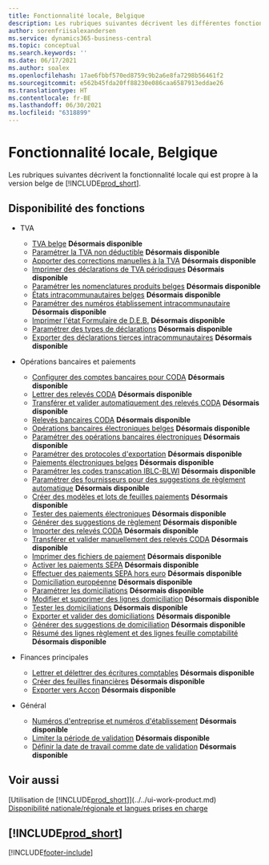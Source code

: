 ```yaml
---
title: Fonctionnalité locale, Belgique
description: Les rubriques suivantes décrivent les différentes fonctionnalités locales de la version belge de Business Central.
author: sorenfriisalexandersen
ms.service: dynamics365-business-central
ms.topic: conceptual
ms.search.keywords: ''
ms.date: 06/17/2021
ms.author: soalex
ms.openlocfilehash: 17ae6fbbf570ed8759c9b2a6e8fa7298b56461f2
ms.sourcegitcommit: e562b45fda20ff88230e086caa6587913eddae26
ms.translationtype: HT
ms.contentlocale: fr-BE
ms.lasthandoff: 06/30/2021
ms.locfileid: "6318899"
---
```

# <a name="belgium-local-functionality"></a>Fonctionnalité locale, Belgique

Les rubriques suivantes décrivent la fonctionnalité locale qui est propre à la version belge de [!INCLUDE[prod_short](../../includes/prod_short.md)].  

## <a name="feature-availability"></a>Disponibilité des fonctions

* TVA
    * [TVA belge](belgian-vat.md) **Désormais disponible**
    * [Paramétrer la TVA non déductible](how-to-set-up-non-deductible-vat.md) **Désormais disponible**
    * [Apporter des corrections manuelles à la TVA](how-to-make-manual-corrections-to-vat.md) **Désormais disponible**
    * [Imprimer des déclarations de TVA périodiques](how-to-print-periodic-vat-reports.md) **Désormais disponible**
    * [Paramétrer les nomenclatures produits belges](how-to-set-up-belgian-tariff-numbers.md) **Désormais disponible**
    * [États intracommunautaires belges](belgian-intrastat-reporting.md) **Désormais disponible**
    * [Paramétrer des numéros établissement intracommunautaire](how-to-set-up-intrastat-establishment-numbers.md) **Désormais disponible**    
    * [Imprimer l'état Formulaire de D.E.B.](how-to-print-the-intrastat-form-report.md) **Désormais disponible**
    * [Paramétrer des types de déclarations](how-to-set-up-declaration-types.md) **Désormais disponible**
    * [Exporter des déclarations tierces intracommunautaires](how-to-export-intrastat-third-party-declararations.md) **Désormais disponible**

* Opérations bancaires et paiements
    * [Configurer des comptes bancaires pour CODA](how-to-set-up-bank-accounts-for-coda.md) **Désormais disponible**
    * [Lettrer des relevés CODA](how-to-apply-coda-statements.md) **Désormais disponible**
    * [Transférer et valider automatiquement des relevés CODA](how-to-automatically-transfer-and-post-coda-statements.md) **Désormais disponible**
    * [Relevés bancaires CODA](coda-bank-statements.md) **Désormais disponible**
    * [Opérations bancaires électroniques belges](belgian-electronic-banking.md) **Désormais disponible**
    * [Paramétrer des opérations bancaires électroniques](how-to-set-up-electronic-banking.md) **Désormais disponible**
    * [Paramétrer des protocoles d'exportation](how-to-set-up-export-protocols.md) **Désormais disponible**
    * [Paiements électroniques belges](belgian-electronic-payments.md) **Désormais disponible**
    * [Paramétrer les codes transcation IBLC-BLWI](how-to-set-up-iblc-blwi-transaction-codes.md) **Désormais disponible**
    * [Paramétrer des fournisseurs pour des suggestions de règlement automatique](how-to-set-up-vendors-for-automatic-payment-suggestions.md) **Désormais disponible**
    * [Créer des modèles et lots de feuilles paiements](how-to-create-payment-journal-templates-and-batches.md) **Désormais disponible**
    * [Tester des paiements électroniques](how-to-test-electronic-payments.md) **Désormais disponible**
    * [Générer des suggestions de règlement](how-to-generate-payment-suggestions.md) **Désormais disponible**
    * [Importer des relevés CODA](how-to-import-coda-statements.md) **Désormais disponible**
    * [Transférer et valider manuellement des relevés CODA](how-to-manually-transfer-and-post-coda-statements.md) **Désormais disponible**
    * [Imprimer des fichiers de paiement](how-to-print-payment-files.md) **Désormais disponible**
    * [Activer les paiements SEPA](how-to-activate-sepa-payments.md) **Désormais disponible**
    * [Effectuer des paiements SEPA hors euro](how-to-file-non-euro-sepa-payments.md) **Désormais disponible**
    * [Domiciliation européenne](direct-debit-using-domiciliation.md) **Désormais disponible**
    * [Paramétrer les domiciliations](how-to-set-up-domiciliations.md) **Désormais disponible**
    * [Modifier et supprimer des lignes domiciliation](how-to-edit-and-delete-domiciliation-lines.md) **Désormais disponible**
    * [Tester les domiciliations](how-to-test-domiciliations.md) **Désormais disponible**
    * [Exporter et valider des domiciliations](how-to-export-and-post-domiciliations.md) **Désormais disponible**
    * [Générer des suggestions de domiciliation](how-to-generate-domiciliation-suggestions.md) **Désormais disponible**
    * [Résumé des lignes règlement et des lignes feuille comptabilité](summarizing-payment-lines-and-general-journal-lines.md) **Désormais disponible**
    
* Finances principales
    * [Lettrer et délettrer des écritures comptables](how-to-apply-and-unapply-general-ledger-entries.md) **Désormais disponible**
    * [Créer des feuilles financières](how-to-create-financial-journals.md) **Désormais disponible**
    * [Exporter vers Accon](how-to-export-to-accon.md) **Désormais disponible**

* Général
    * [Numéros d'entreprise et numéros d'établissement](enterprise-numbers-and-branch-numbers.md) **Désormais disponible**
    * [Limiter la période de validation](how-to-limit-the-posting-period.md) **Désormais disponible**
    * [Définir la date de travail comme date de validation](how-to-set-the-work-date-as-the-posting-date.md) **Désormais disponible**

## <a name="see-also"></a>Voir aussi

[Utilisation de [!INCLUDE[prod_short](../../includes/prod_short.md)]](../../ui-work-product.md)  
[Disponibilité nationale/régionale et langues prises en charge](/dynamics365/business-central/dev-itpro/compliance/apptest-countries-and-translations)  

## [!INCLUDE[prod_short](../../includes/free_trial_md.md)]  


[!INCLUDE[footer-include](../../includes/footer-banner.md)]